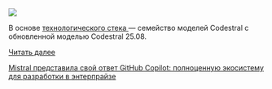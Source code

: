 <!--2025-07-31 14:17:14-->
<div class="yb">
  <div class="rss habr"><img src="https://habrastorage.org/getpro/habr/upload_files/c1c/920/e24/c1c920e24d5e6e6d7119ea3a3e7bcdaf.png" /><p>В основе <a href="https://mistral.ai/solutions/coding" rel="noopener noreferrer nofollow">технологического стека </a>— семейство моделей Codestral с обновленной моделью Codestral 25.08.</p> <a href="https://habr.com/ru/articles/932780/#habracut">Читать далее</a> <p class="titl"><a href="https://habr.com/ru/companies/bothub/news/932780/?utm_source=habrahabr&utm_medium=rss&utm_campaign=932780">Mistral представила свой ответ GitHub Copilot: полноценную экосистему для разработки в энтерпрайзе</a></p></div>
</div>

